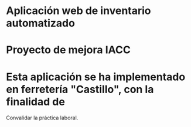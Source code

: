 # Aplicación web de inventario automatizado
# Proyecto de mejora IACC
# Esta aplicación se ha implementado en ferretería "Castillo", con la finalidad de 
Convalidar la práctica laboral.
